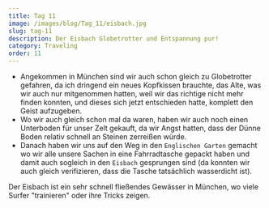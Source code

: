 ```yaml
---
title: Tag 11
image: /images/blog/Tag_11/eisbach.jpg
slug: tag-11
description: Der Eisbach Globetrotter und Entspannung pur!
category: Traveling
order: 11
---
```


- Angekommen in München sind wir auch schon gleich zu Globetrotter gefahren, da ich dringend ein neues Kopfkissen brauchte, das Alte, was wir auch nur mitgenommen hatten, weil wir das richtige nicht mehr finden konnten, und dieses sich jetzt entschieden hatte, komplett den Geist aufzugeben.
- Wo wir auch gleich schon mal da waren, haben wir auch noch einen Unterboden für unser Zelt gekauft, da wir Angst hatten, dass der Dünne Boden relativ schnell an Steinen zerreißen würde.
- Danach haben wir uns auf den Weg in den `Englischen Garten` gemacht wo wir alle unsere Sachen in eine Fahrradtasche gepackt haben und damit auch sogleich in den `Eisbach` gesprungen sind (da konnten wir auch gleich verifizieren, dass die Tasche tatsächlich wasserdicht ist).

<sidenote title="Eisbach">
	<p>Der Eisbach ist ein sehr schnell fließendes Gewässer in München, wo viele Surfer "trainieren" oder ihre Tricks zeigen.</p>
</sidenote>